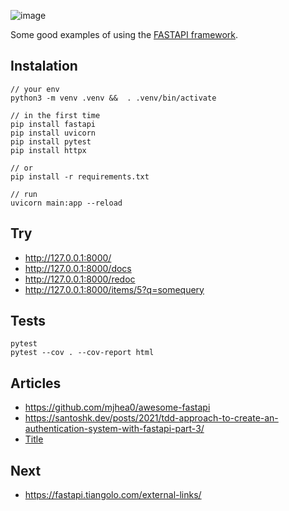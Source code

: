 ![image](https://user-images.githubusercontent.com/1257048/204164980-6e893ff8-f25a-44b9-8baa-1dc6770a3b2d.png)

Some good examples of using the [FASTAPI framework](https://fastapi.tiangolo.com/).


## Instalation

    // your env
    python3 -m venv .venv &&  . .venv/bin/activate

    // in the first time
    pip install fastapi
    pip install uvicorn
    pip install pytest
    pip install httpx

    // or
    pip install -r requirements.txt

    // run
    uvicorn main:app --reload


## Try

+ http://127.0.0.1:8000/
+ http://127.0.0.1:8000/docs
+ http://127.0.0.1:8000/redoc
+ http://127.0.0.1:8000/items/5?q=somequery


## Tests

    pytest
    pytest --cov . --cov-report html


## Articles

- https://github.com/mjhea0/awesome-fastapi
- https://santoshk.dev/posts/2021/tdd-approach-to-create-an-authentication-system-with-fastapi-part-3/
- [Title](https://github.com/mfreeborn/fastapi-sqlalchemy)

## Next

- https://fastapi.tiangolo.com/external-links/